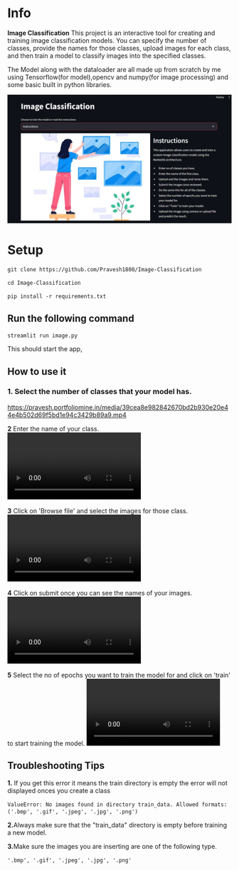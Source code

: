 # Info
<B>Image Classification</B> This project is an interactive tool for creating and training image classification models. You can specify the number of classes, provide the names for those classes, upload images for each class, and then train a model to classify images into the specified classes.


The Model along with the dataloader are all made up from scratch by me using Tensorflow(for model),opencv and numpy(for image processing) and some basic built in python libraries.


![](image_classification/readme.png)

##

# Setup  
```
git clone https://github.com/Pravesh1800/Image-Classification
``` 
```
cd Image-Classification
```
```
pip install -r requirements.txt
```

## Run the following command
```
streamlit run image.py
```
This should start the app,

## How to use it

### 1. Select the number of classes that your model has.
https://pravesh.portfoliomine.in/media/39cea8e982842670bd2b930e20e44e4b502d69f5bd1e94c3429b89a9.mp4

<b>2</b> Enter the name of your class.
<video controls src="https://pravesh.portfoliomine.in/media/5f4a95d9163752de4bf70a922af0702a3e335a6e963236b9d9fd0bab.mp4" title="Title"></video>

<b>3</b> Click on 'Browse file' and select the images for those class.
<video controls src="https://pravesh.portfoliomine.in/media/95066290ce78f9b1c0ec357071048fc9697578945fb541a01b807eb6.mp4" title="Title"></video>

<b>4</b> Click on submit once you can see the names of your images.
<video controls src="https://pravesh.portfoliomine.in/media/cf6c23669fac4aa74128d9eaee9aa4067eb99c4a83dd1360d40dca63.mp4" title="Title"></video>

<b>5</b> Select the no of epochs you want to train the model for and click on 'train' to start training the model.
<video controls src="https://pravesh.portfoliomine.in/media/29d8ed3725b4baba1d037c8c6cadf0718ba5143b5c55fba53bd17194.mp4" title="Title"></video>

## Troubleshooting Tips

<b>1.</b> If you get this error it means the train directory is empty the error will not displayed onces you create a class
```
ValueError: No images found in directory train_data. Allowed formats: ('.bmp', '.gif', '.jpeg', '.jpg', '.png')
```

<b>2.</b>Always make sure that the "train_data" directory is empty before training a new model.

<b>3.</b>Make sure the images you are inserting are one of the following type.
```
'.bmp', '.gif', '.jpeg', '.jpg', '.png'
``` 

